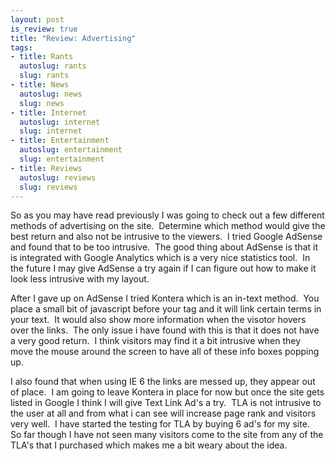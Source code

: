```yaml
--- 
layout: post
is_review: true
title: "Review: Advertising"
tags: 
- title: Rants
  autoslug: rants
  slug: rants
- title: News
  autoslug: news
  slug: news
- title: Internet
  autoslug: internet
  slug: internet
- title: Entertainment
  autoslug: entertainment
  slug: entertainment
- title: Reviews
  autoslug: reviews
  slug: reviews
---
```


So as you may have read previously I was going to check out a few different methods of advertising on the site.  Determine which method would give the best return and also not be intrusive to the viewers.  I tried Google AdSense and found that to be too intrusive.  The good thing about AdSense is that it is integrated with Google Analytics which is a very nice statistics tool.  In the future I may give AdSense a try again if I can figure out how to make it look less intrusive with my layout.

After I gave up on AdSense I tried Kontera which is an in-text method.  You place a small bit of javascript before your <body> tag and it will link certain terms in your text.  It would also show more information when the visotor hovers over the links.  The only issue i have found with this is that it does not have a very good return.  I think visitors may find it a bit intrusive when they move the mouse around the screen to have all of these info boxes popping up.
</body>
I also found that when using IE 6 the links are messed up, they appear out of place.  I am going to leave Kontera in place for now but once the site gets listed in Google I think I will give Text Link Ad's a try.  TLA is not intrusive to the user at all and from what i can see will increase page rank and visitors very well.  I have started the testing for TLA by buying 6 ad's for my site.  So far though I have not seen many visitors come to the site from any of the TLA's that I purchased which makes me a bit weary about the idea.
